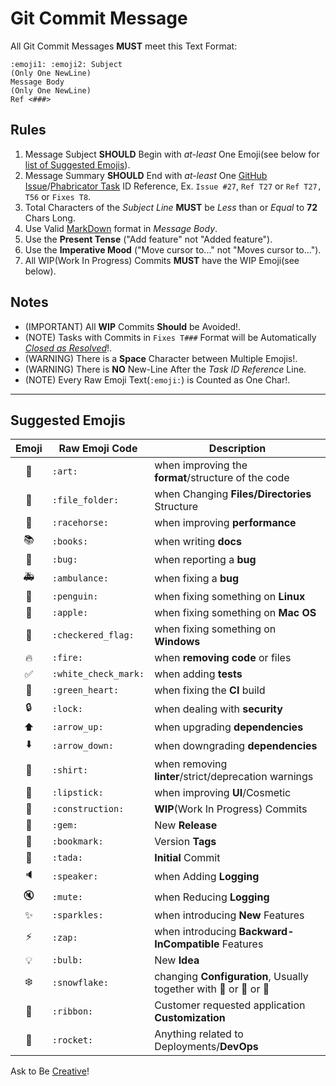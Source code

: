 Git Commit Message
===============

All Git Commit Messages **MUST** meet this Text Format:
```
:emoji1: :emoji2: Subject
(Only One NewLine)
Message Body
(Only One NewLine)
Ref <###>
```

Rules
----
1. Message Subject **SHOULD** Begin with _at-least_ One Emoji(see below for [list of Suggested Emojis](#Suggested-Emojis)).
2. Message Summary **SHOULD** End with _at-least_ One [GitHub Issue](https://github.com/features#issues)/[Phabricator Task](http://phacility.com/phabricator/maniphest/) ID Reference, Ex. `Issue #27`, `Ref T27` or `Ref T27, T56` or `Fixes T8`.
3. Total Characters of the _Subject Line_ **MUST** be _Less_ than or _Equal_ to **72** Chars Long.
4. Use Valid [MarkDown](https://daringfireball.net/projects/markdown/basics) format in _Message Body_.
5. Use the **Present Tense** ("Add feature" not "Added feature").
6. Use the **Imperative Mood** ("Move cursor to..." not "Moves cursor to...").
7. All WIP(Work In Progress) Commits **MUST** have the WIP Emoji(see below).

Notes
----
+ (IMPORTANT) All **WIP** Commits **Should** be Avoided!.
+ (NOTE) Tasks with Commits in `Fixes T###` Format will be Automatically [_Closed as Resolved_](https://help.github.com/articles/closing-issues-via-commit-messages/)!.
+ (WARNING) There is a **Space** Character between Multiple Emojis!.
+ (WARNING) There is **NO** New-Line After the _Task ID Reference_ Line.
+ (NOTE) Every Raw Emoji Text(`:emoji:`) is Counted as One Char!.

---

Suggested Emojis
-------------

| Emoji | Raw Emoji Code | Description |
|:---:|---|---|
| :art: | `:art:` | when improving the **format**/structure of the code |
| :file_folder: | `:file_folder:` | when Changing **Files/Directories** Structure | 
| :racehorse: | `:racehorse:` | when improving **performance** |
| :books: | `:books:` | when writing **docs** |
| :bug: | `:bug:` | when reporting a **bug** |
| :ambulance: | `:ambulance:` | when fixing a **bug** |
| :penguin: | `:penguin:` | when fixing something on **Linux** |
| :apple: | `:apple:` | when fixing something on **Mac OS** |
| :checkered_flag: | `:checkered_flag:` | when fixing something on **Windows** |
| :fire: | `:fire:` | when **removing code** or files |
| :white_check_mark: | `:white_check_mark:` | when adding **tests** |
| :green_heart: | `:green_heart:` | when fixing the **CI** build |
| :lock: | `:lock:` | when dealing with **security** |
| :arrow_up: | `:arrow_up:` | when upgrading **dependencies** |
| :arrow_down: | `:arrow_down:` | when downgrading **dependencies** |
| :shirt: | `:shirt:` | when removing **linter**/strict/deprecation warnings |
| :lipstick: | `:lipstick:` | when improving **UI**/Cosmetic |
| :construction: | `:construction:` | **WIP**(Work In Progress) Commits |
| :gem: | `:gem:` | New **Release** |
| :bookmark: | `:bookmark:` | Version **Tags** |
| :tada: | `:tada:` | **Initial** Commit |
| :speaker: | `:speaker:` | when Adding **Logging** |
| :mute: | `:mute:` | when Reducing **Logging** |
| :sparkles: | `:sparkles:` | when introducing **New** Features |
| :zap: | `:zap:` | when introducing **Backward-InCompatible** Features |
| :bulb: | `:bulb:` | New **Idea** |
| :snowflake: | `:snowflake:` | changing **Configuration**, Usually together with :penguin: or :ribbon: or :rocket: |
| :ribbon: | `:ribbon:` | Customer requested application **Customization** |
| :rocket: | `:rocket:` | Anything related to Deployments/**DevOps** |

Ask to Be [Creative](http://www.emoji-cheat-sheet.com/)!
